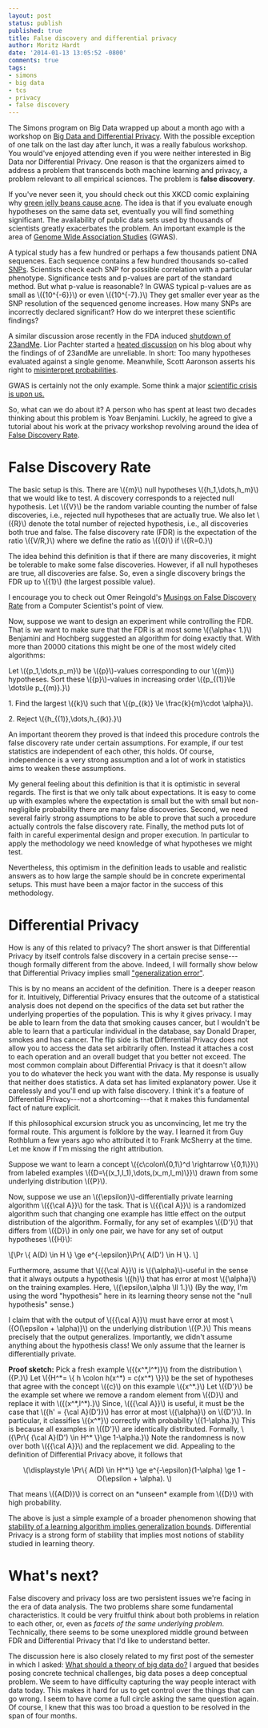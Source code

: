 ```yaml
---
layout: post
status: publish
published: true
title: False discovery and differential privacy
author: Moritz Hardt
date: '2014-01-13 13:05:52 -0800'
comments: true
tags:
- simons
- big data
- tcs
- privacy
- false discovery
---
```

<p>The Simons program on Big Data wrapped up about a month ago with a workshop on <a href="http://simons.berkeley.edu/workshops/bigdata2013-4">Big Data and Differential Privacy</a>. With the possible exception of one talk on the last day after lunch, it was a really fabulous workshop. You would've enjoyed attending even if you were neither interested in Big Data nor Differential Privacy. One reason is that the organizers aimed to address a problem that transcends both machine learning and privacy, a problem relevant to all empirical sciences. The problem is <strong>false discovery</strong>.</p>
<p>If you've never seen it, you should check out this XKCD comic explaining why <a href="http://imgs.xkcd.com/comics/significant.png">green jelly beans cause acne</a>. The idea is that if you evaluate enough hypotheses on the same data set, eventually you will find something significant. The availability of public data sets used by thousands of scientists greatly exacerbates the problem. An important example is the area of <a href="http://en.wikipedia.org/wiki/Genome-wide_association_study">Genome Wide Association Studies</a> (GWAS).</p>
<p>A typical study has a few hundred or perhaps a few thousands patient DNA sequences. Each sequence contains a few hundred thousands so-called <a href="http://en.wikipedia.org/wiki/Single-nucleotide_polymorphism">SNPs</a>. Scientists check each SNP for possible correlation with a particular phenotype. Significance tests and p-values are part of the standard method. But what p-value is reasonable? In GWAS typical p-values are as small as \({10^{-6}}\) or even \({10^{-7}.}\) They get smaller ever year as the SNP resolution of the sequenced genome increases. How many SNPs are incorrectly declared significant? How do we interpret these scientific findings?</p>
<p>A similar discussion arose recently in the FDA induced <a href="http://www.bioedge.org/index.php/bioethics/bioethics_article/10799">shutdown of 23andMe</a>. Lior Pachter started a <a href="http://liorpachter.wordpress.com/2013/11/30/23andme-genotypes-are-all-wrong/">heated discussion</a> on his blog about why the findings of of 23andMe are unreliable. In short: Too many hypotheses evaluated against a single genome. Meanwhile, Scott Aaronson asserts his right to <a href="http://www.scottaaronson.com/blog/?p=1615">misinterpret probabilities</a>.</p>
<p>GWAS is certainly not the only example. Some think a major <a href="http://www.economist.com/news/briefing/21588057-scientists-think-science-self-correcting-alarming-degree-it-not-trouble">scientific crisis is upon us.</a></p>
<p>So, what can we do about it? A person who has spent at least two decades thinking about this problem is Yoav Benjamini. Luckily, he agreed to give a tutorial about his work at the privacy workshop revolving around the idea of <a href="http://en.wikipedia.org/wiki/False_discovery_rate">False Discovery Rate</a>.</p>
<h1>False Discovery Rate</h1>
<p>The basic setup is this. There are \({m}\) null hypotheses \({h_1,\dots,h_m}\) that we would like to test. A discovery corresponds to a rejected null hypothesis. Let \({V}\) be the random variable counting the number of false discoveries, i.e., rejected null hypotheses that are actually true. We also let \({R}\) denote the total number of rejected hypothesis, i.e., all discoveries both true and false. The false discovery rate (FDR) is the expectation of the ratio \({V/R,}\) where we define the ratio as \({0}\) if \({R=0.}\)</p>
<p>The idea behind this definition is that if there are many discoveries, it might be tolerable to make some false discoveries. However, if all null hypotheses are true, all discoveries are false. So, even a single discovery brings the FDR up to \({1}\) (the largest possible value).</p>
<p>I encourage you to check out Omer Reingold's <a href="http://simons.berkeley.edu/talks/omer-reingold-2013-12-11">Musings on False Discovery Rate</a> from a Computer Scientist's point of view.</p>
<p>Now, suppose we want to design an experiment while controlling the FDR. That is we want to make sure that the FDR is at most some \({\alpha&lt; 1.}\) Benjamini and Hochberg suggested an algorithm for doing exactly that. With more than 20000 citations this might be one of the most widely cited algorithms:</p>
<p>Let \({p_1,\dots,p_m}\) be \({p}\)-values corresponding to our \({m}\) hypotheses. Sort these \({p}\)-values in increasing order \({p_{(1)}\le \dots\le p_{(m)}.}\)</p>
<p>1. Find the largest \({k}\) such that \({p_{(k)} \le \frac{k}{m}\cdot \alpha}\).</p>
<p>2. Reject \({h_{(1)},\dots,h_{(k)}.}\)</p>
<p>An important theorem they proved is that indeed this procedure controls the false discovery rate under certain assumptions. For example, if our test statistics are independent of each other, this holds. Of course, independence is a very strong assumption and a lot of work in statistics aims to weaken these assumptions.</p>
<p>My general feeling about this definition is that it is optimistic in several regards. The first is that we only talk about expectations. It is easy to come up with examples where the expectation is small but the with small but non-negligible probability there are many false discoveries. Second, we need several fairly strong assumptions to be able to prove that such a procedure actually controls the false discovery rate. Finally, the method puts lot of faith in careful experimental design and proper execution. In particular to apply the methodology we need knowledge of what hypotheses we might test.</p>
<p>Nevertheless, this optimism in the definition leads to usable and realistic answers as to how large the sample should be in concrete experimental setups. This must have been a major factor in the success of this methodology.</p>
<h1>Differential Privacy</h1>
<p>How is any of this related to privacy? The short answer is that Differential Privacy by itself controls false discovery in a certain precise sense---though formally different from the above. Indeed, I will formally show below that Differential Privacy implies small <a href="http://en.wikipedia.org/wiki/Generalization_error">"generalization error"</a>.</p>
<p>This is by no means an accident of the definition. There is a deeper reason for it. Intuitively, Differential Privacy ensures that the outcome of a statistical analysis does not depend on the specifics of the data set but rather the underlying properties of the population. This is why it gives privacy. I may be able to learn from the data that smoking causes cancer, but I wouldn't be able to learn that a particular individual in the database, say Donald Draper, smokes and has cancer. The flip side is that Differential Privacy does not allow you to access the data set arbitrarily often. Instead it attaches a cost to each operation and an overall budget that you better not exceed. The most common complain about Differential Privacy is that it doesn't allow you to do whatever the heck you want with the data. My response is usually that neither does statistics. A data set has limited explanatory power. Use it carelessly and you'll end up with false discovery. I think it's a feature of Differential Privacy---not a shortcoming---that it makes this fundamental fact of nature explicit.</p>
<p>If this philosophical excursion struck you as unconvincing, let me try the formal route. This argument is folklore by the way. I learned it from Guy Rothblum a few years ago who attributed it to Frank McSherry at the time. Let me know if I'm missing the right attribution.</p>
<p>Suppose we want to learn a concept \({c\colon\{0,1\}^d \rightarrow \{0,1\}}\) from labeled examples \({D=\{(x_1,l_1),\dots,(x_m,l_m)\}}\) drawn from some underlying distribution \({P}\).</p>
<p>Now, suppose we use an \({\epsilon}\)-differentially private learning algorithm \({{\cal A}}\) for the task. That is \({{\cal A}}\) is a randomized algorithm such that changing one example has little effect on the output distribution of the algorithm. Formally, for any set of examples \({D'}\) that differs from \({D}\) in only one pair, we have for any set of output hypotheses \({H}\):</p>

\\[\Pr \\{ A(D) \in H \\} \ge e^{-\epsilon}\Pr\\{ A(D') \in H \\}. \\]

<p>Furthermore, assume that \({{\cal A}}\) is \({\alpha}\)-useful in the sense that it always outputs a hypothesis \({h}\) that has error at most \({\alpha}\) on the training examples. Here, \({\epsilon,\alpha \ll 1.}\) (By the way, I'm using the word "hypothesis" here in its learning theory sense not the "null hypothesis" sense.)</p>
<p>I claim that with the output of \({{\cal A}}\) must have error at most \({O(\epsilon + \alpha)}\) on the underlying distribution \({P.}\) This means precisely that the output generalizes. Importantly, we didn't assume anything about the hypothesis class! We only assume that the learner is differentially private.</p>
<p><strong>Proof sketch:</strong> Pick a fresh example \({(x^*,l^*)}\) from the distribution \({P.}\) Let \({H^*= \{ h \colon h(x^*) = c(x^*) \}}\) be the set of hypotheses that agree with the concept \({c}\) on this example \({x^*.}\) Let \({D'}\) be the example set where we remove a random element from \({D}\) and replace it with \({(x^*,l^*).}\) Since, \({{\cal A}}\) is useful, it must be the case that \({h' = {\cal A}(D')}\) has error at most \({\alpha}\) on \({D'}\). In particular, it classifies \({x^*}\) correctly with probability \({1-\alpha.}\) This is because all examples in \({D'}\) are identically distributed. Formally, \({\Pr\{ {\cal A}(D') \in H^* \}\ge 1-\alpha.}\) Note the randomness is now over both \({{\cal A}}\) and the replacement we did. Appealing to the definition of Differential Privacy above, it follows that</p>
<p align="center">\(\displaystyle \Pr\{ A(D) \in H^*\} \ge e^{-\epsilon}(1-\alpha) \ge 1 - O(\epsilon + \alpha). \)</p>
<p>That means \({A(D)}\) is correct on an *unseen* example from \({D}\) with high probability.</p>
<p>The above is just a simple example of a broader phenomenon showing that <a href="http://jmlr.org/papers/v2/bousquet02a.html">stability of a learning algorithm implies generalization bounds</a>. Differential Privacy is a strong form of stability that implies most notions of stability studied in learning theory.</p>
<h1>What's next?</h1>
<p>False discovery and privacy loss are two persistent issues we're facing in the era of data analysis. The two problems share some fundamental characteristics. It could be very fruitful think about both problems in relation to each other, or, even as <em>facets of the same underlying problem</em>. Technically, there seems to be some unexplored middle ground between FDR and Differential Privacy that I'd like to understand better.</p>
<p>The discussion here is also closely related to my first post of the semester in which I asked: <a href="http://mrtz.org/blog/what-should-a-theory-of-big-data-do/">What should a theory of big data do?</a> I argued that besides posing concrete technical challenges, big data poses a deep conceptual problem. We seem to have difficulty capturing the way people interact with data today. This makes it hard for us to get control over the things that can go wrong. I seem to have come a full circle asking the same question again. Of course, I knew that this was too broad a question to be resolved in the span of four months.</p>
